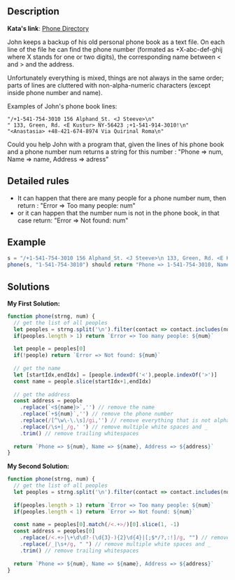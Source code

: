 ## Description

**Kata's link**: [Phone Directory](https://www.codewars.com/kata/56baeae7022c16dd7400086e)

John keeps a backup of his old personal phone book as a text file. On each line of the file he can find the phone number (formated as +X-abc-def-ghij where X stands for one or two digits), the corresponding name between < and > and the address.

Unfortunately everything is mixed, things are not always in the same order; parts of lines are cluttered with non-alpha-numeric characters (except inside phone number and name).

Examples of John's phone book lines:
```
"/+1-541-754-3010 156 Alphand_St. <J Steeve>\n"
" 133, Green, Rd. <E Kustur> NY-56423 ;+1-541-914-3010!\n"
"<Anastasia> +48-421-674-8974 Via Quirinal Roma\n"
```

Could you help John with a program that, given the lines of his phone book and a phone number num returns a string for this number : "Phone => num, Name => name, Address => adress"

## Detailed rules

* It can happen that there are many people for a phone number num, then return : "Error => Too many people: num"
* or it can happen that the number num is not in the phone book, in that case return: "Error => Not found: num"

## Example

```js
s = "/+1-541-754-3010 156 Alphand_St. <J Steeve>\n 133, Green, Rd. <E Kustur> NY-56423 ;+1-541-914-3010!\n"
phone(s, "1-541-754-3010") should return "Phone => 1-541-754-3010, Name => J Steeve, Address => 156 Alphand St."
```

## Solutions

**My First Solution:**


```js
function phone(strng, num) {
  // get the list of all peoples
  let peoples = strng.split('\n').filter(contact => contact.includes(num))
  if(peoples.length > 1) return `Error => Too many people: ${num}`
  
  let people = peoples[0]
  if(!people) return `Error => Not found: ${num}`
  
  // get the name
  let [startIdx,endIdx] = [people.indexOf('<'),people.indexOf('>')]
  const name = people.slice(startIdx+1,endIdx)
  
  // get the address
  const address = people
    .replace(`<${name}>`,'') // remove the name
    .replace(`+${num}`,'') // remove the phone number
    .replace(/[^\w\-\.\s]/gi,'') // remove everything that is not alphanumerical,-,. or single white space
    .replace(/\s+|_/g,' ') // remove multiple white spaces and _
    .trim() // remove trailing whitespaces
  
  return `Phone => ${num}, Name => ${name}, Address => ${address}`
}
```

**My Second Solution:**

```js
function phone(strng, num) {
  // get the list of all peoples
  let peoples = strng.split('\n').filter(contact => contact.includes(num))
  
  if(peoples.length > 1) return `Error => Too many people: ${num}`
  if(peoples.length < 1) return `Error => Not found: ${num}`
  
  const name = peoples[0].match(/<.+>/)[0].slice(1, -1)
  const address = peoples[0]
    .replace(/<.+>|\+\d\d?-(\d{3}-){2}\d{4}|[;$*/?,:!]/g, "") // remove name, phone number, and special characters
    .replace(/_|\s+/g, " ") // remove multiple white spaces and _
    .trim() // remove trailing whitespaces
  
  return `Phone => ${num}, Name => ${name}, Address => ${address}`
}
```


